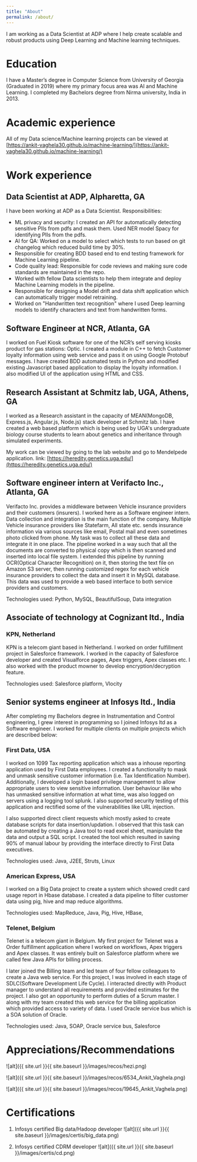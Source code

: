 ```yaml
---
title: "About"
permalink: /about/
---
```


I am working as a Data Scientist at ADP where I help create scalable and robust products using Deep Learning and Machine learning techniques.

# Education

I have a Master’s degree in Computer Science from University of Georgia (Graduated in 2019) where my primary focus area was AI and Machine Learning. I completed my Bachelors degree from Nirma university, India in 2013. 


# Academic experience

All of my Data science/Machine learning projects can be viewed at [https://ankit-vaghela30.github.io/machine-learning/](https://ankit-vaghela30.github.io/machine-learning/)

# Work experience

## Data Scientist at ADP, Alpharetta, GA

I have been working at ADP as a Data Scientist. 
Responsibilities:

* ML privacy and security: I created an API for automatically detecting sensitive PIIs from pdfs and mask them. Used NER model Spacy for identifying PIIs from the pdfs.
* AI for QA: Worked on a model to select which tests to run based on git changelog which reduced build time by 30%.
* Responsible for creating BDD based end to end testing framework for Machine Learning pipeline.
* Code quality lead: Responsible for code reviews and making sure code standards are maintained in the repo.
* Worked with fellow Data scientists to help them integrate and deploy Machine Learning models in the pipeline.
* Responsible for designing a Model drift and data shift application which can automatically trigger model retraining.
* Worked on "Handwritten text recognition" where I used Deep learning models to identify characters and text from handwritten forms.


## Software Engineer at NCR, Atlanta, GA

I worked on Fuel Kiosk software for one of the NCR’s self serving kiosks product for gas stations: Optic. I created a module in C++ to fetch Customer loyalty information using web service and pass it on using Google Protobuf messages. I have created BDD automated tests in Python and modified existing Javascript based application to display the loyalty information. I also modified UI of the application using HTML and CSS.


## Research Assistant at Schmitz lab, UGA, Athens, GA

I worked as a Research assistant in the capacity of MEAN(MongoDB, Express.js, Angular.js, Node.js) stack developer at Schmitz lab. I have created a web based platform which is being used by UGA's undergraduate biology course students to learn about genetics and inheritance through simulated experiments.

My work can be viewed by going to the lab website and go to Mendelpede application.
link: [https://heredity.genetics.uga.edu/](https://heredity.genetics.uga.edu/)

## Software engineer intern at Verifacto Inc., Atlanta, GA

Verifacto Inc. provides a middleware between Vehicle insurance providers and their customers (insurers). I worked here as a Software engineer intern. Data collection and integration is the main function of the company. Multiple Vehicle insurance providers like Statefarm, All state etc. sends insurance information via various sources like email, Postal mail and even sometimes photo clicked from phone. My task was to collect all these data and integrate it in one place. The pipeline worked in a way such that all the documents are converted to physical copy which is then scanned and inserted into local file system. I extended this pipeline by running OCR(Optical Character Recognition) on it, then storing the text file on Amazon S3 server, then running customized regex for each vehicle insurance providers to collect the data and insert it in MySQL database. This data was used to provide a web based interface to both service providers and customers. 

Technologies used: Python, MySQL, BeautifulSoup, Data integration

## Associate of technology at Cognizant ltd., India

### KPN, Netherland

KPN is a telecom giant based in Netherland. I worked on order fulfillment project in Salesforce framework. I worked in the capacity of Salesforce developer and created Visualforce pages, Apex triggers, Apex classes etc. I also worked with the product mowner to develop encryption/decryption feature.

Technologies used: Salesforce platform, Vlocity

## Senior systems engineer at Infosys ltd., India

After completing my Bachelors degree in Instrumentation and Control engineering, I grew interest in programming so I joined Infosys ltd as a Software engineer. I worked for multiple clients on multiple projects which are described below:

### First Data, USA

I worked on 1099 Tax reporting application which was a inhouse reporting application used by First Data employees. I created a functionality to mask and unmask sensitive customer information (i.e. Tax Identification Number). Additionally, I developed a login based privilege management to allow appropriate users to view sensitive information. User behaviour like who has unmasked sensitive information at what time, was also logged on servers using a logging tool splunk. I also supported security testing of this application and rectified some of the vulnerabilities like URL injection.

I also supported direct client requests which mostly asked to create database scripts for data insertion/updation. I observed that this task can be automated by creating a Java tool to read excel sheet, manipulate the data and output a SQL script. I created the tool which resulted in saving 90% of manual labour by providing the interface directly to First Data executives. 

Technologies used: Java, J2EE, Struts, Linux

### American Express, USA

I worked on a Big Data project to create a system which showed credit card usage report in Hbase database. I created a data pipeline to filter customer data using pig, hive and map reduce algorithms.

Technologies used: MapReduce, Java, Pig, Hive, HBase, 

### Telenet, Belgium

Telenet is a telecom giant in Belgium. My first project for Telenet was a Order fulfillment application where I worked on workflows, Apex triggers and Apex classes. It was entirely built on Salesforce platform where we called few Java APIs for billing process.

I later joined the Billing team and led team of four fellow colleagues to create a Java web service. For this project, I was involved in each stage of SDLC(Software Development Life Cycle). I interacted directly with Product manager to understand all requirements and provided estimates for the project. I also got an opportunity to perform duties of a Scrum master. I along with my team created this web service for the billing application which provided access to variety of data. I used Oracle service bus which is a SOA solution of Oracle.

Technologies used: Java, SOAP, Oracle service bus, Salesforce

# Appreciations/Recommendations

![alt]({{ site.url }}{{ site.baseurl }}/images/recos/hezi.png)


![alt]({{ site.url }}{{ site.baseurl }}/images/recos/6534_Ankit_Vaghela.png)


![alt]({{ site.url }}{{ site.baseurl }}/images/recos/19645_Ankit_Vaghela.png)

# Certifications


1. Infosys certified Big data/Hadoop developer
![alt]({{ site.url }}{{ site.baseurl }}/images/certis/big_data.png)


2. Infosys certified CDRM developer
![alt]({{ site.url }}{{ site.baseurl }}/images/certis/cd.png)

